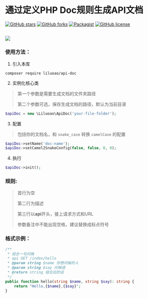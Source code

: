 # 通过定义PHP Doc规则生成API文档

[![GitHub stars](https://img.shields.io/github/stars/liluoao/api-doc.svg?style=for-the-badge)](https://github.com/liluoao/api-doc/stargazers) [![GitHub forks](https://img.shields.io/github/forks/liluoao/api-doc.svg?style=for-the-badge)](https://github.com/liluoao/api-doc/network) [![Packagist](https://img.shields.io/packagist/v/liluoao/api-doc.svg?style=for-the-badge)](https://packagist.org/packages/liluoao/api-doc) [![GitHub license](https://img.shields.io/github/license/liluoao/api-doc.svg?style=for-the-badge)](https://github.com/liluoao/api-doc/blob/master/LICENSE)

[![](https://github.styleci.io/repos/120990562/shield?branch=master)](https://github.styleci.io/analyses/qr6mbV#)
----

### 使用方法：

1. 引入本库
```
composer require liluoao/api-doc
```

2. 实例化核心类
>第一个参数是需要生成文档的文件夹路径
>
>第二个参数可选，保存生成文档的路径，默认为当前目录
```php
$apiDoc = new \Liluoao\ApiDoc('your-file-folder');
```

3. 配置
>包括你的文档名，和 `snake_case` 转换 `camelCase` 的配置
```php
$apiDoc->setName('doc-name');
$apiDoc->setCamel2SnakeConfig(false, false, 0, 0);
```

4. 执行
```php
$apiDoc->init();
```
### 规则:

>首行为空
>
>第二行为描述
>
>第三行以**api**开头，接上请求方式和URL
>
>参数备注中不能出现空格，建议替换成标点符号

### 格式示例：

```php
/**
 * 组合一句问候
 * api GET /index/hello
 * @param string $name 你想问候的人
 * @param string $say 问候语
 * @return string 组合后的话
 */
public function hello(string $name, string $say): string {
    return "Hello,{$name},{$say}";
}
```
